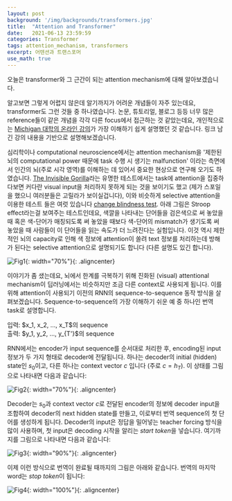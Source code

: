 ```yaml
---
layout: post
background: '/img/backgrounds/transformers.jpg'
title:  "Attention and Transformer"
date:   2021-06-13 23:59:59
categories: Transformer
tags: attention_mechanism, transformers
excerpt: 어텐션과 트랜스포머
use_math: true
---
```

오늘은 transformer와 그 근간이 되는 attention mechanism에 대해 알아보겠습니다.

알고보면 그렇게 어렵지 않은데 알기까지가 어려운 개념들이 자주 있는데요, transformer도 그런 것들 중 하나였습니다.
논문, 튜토리얼, 블로그 등등 너무 많은 reference들이 같은 개념을 각각 다른 focus에서 접근하는 것 같았는데요, 개인적으로는 [Michigan 대학의 온라인 강의](https://youtu.be/YAgjfMR9R_M)가 가장 이해하기 쉽게 설명했던 것 같습니다. 링크 남긴 강의 내용을 기반으로 설명해보겠습니다.<br/>


심리학이나 computational neuroscience에서는 attention mechanism을 '제한된 뇌의 computational power 때문에 task 수행 시 생기는 malfunction' 이라는 측면에서 인간의 뇌(주로 시각 영역)를 이해하는 데 있어서 중요한 현상으로 연구해 오기도 하였습니다. [The Invisible Gorilla](https://youtu.be/vJG698U2Mvo)라는 유명한 테스트에서는 task에 attention을 집중하다보면 커다란 visual input을 처리하지 못하게 되는 것을 보이기도 했고 (제가 스포일을 했으니 여러분들은 고릴라가 보이실겁니다), 이와 비슷하게 selective attention을 이용한 테스트 들은 여럿 있습니다 [change blindness test](https://youtu.be/_bnnmWYI0lM). 아래 그림은 Stroop effect라는걸 보여주는 테스트인데요, 색깔을 나타내는 단어들을 검은색으로 써 놓았을 때 혹은 색-단어가 매칭되도록 써 놓았을 때보다 색-단어의 mismatch가 생기도록 써 놓았을 때 사람들이 이 단어들을 읽는 속도가 더 느려진다는 실험입니다. 이것 역시 제한적인 뇌의 capacity로 인해 색 정보에 attention이 쏠려 text 정보를 처리하는데 방해가 된다는 selective attention으로 설명되기도 합니다 (다른 설명도 있긴 합니다).

![Fig1](https://tildacorp.github.io/img/stroop_test.jpg "Stroop Test"){: width="70%"}{: .aligncenter}


이야기가 좀 샜는데요, 뇌에서 한계를 극복하기 위해 진화된 (visual) attentional mechanism이 딥러닝에서는 비슷하지만 조금 다른 context로 사용되게 됩니다. 이를 위해 attention이 사용되기 이전의 RNN의 sequence-to-sequence 동작 방식을 살펴보겠습니다. Sequence-to-sequence의 가장 이해하기 쉬운 예 중 하나인 번역 task로 설명합니다.
<p>
입력: $x_1, x_2, ..., x_T$의 sequence<br />
출력: $y_1, y_2, ..., y_{T'}$의 sequence
</p>

RNN에서는 encoder가 input sequence를 순서대로 처리한 후, encoding된 input 정보가 두 가지 형태로 decoder에 전달됩니다. 하나는 decoder의 initial (hidden) state인 $s_0$이고, 다른 하나는 context vector $c$ 입니다 (주로 $c = h_T$). 이 상태를 그림으로 나타내면 다음과 같습니다:<br />
<!--<p>Encoder: $h_t = f_w(x_t, h_{t-1})$</p>-->
![Fig2](https://tildacorp.github.io/img/seq2seq_rnn_step1.PNG "Seq-to-seq with RNN (after encoding)"){: width="70%"}{: .aligncenter}

Decoder는 $s_0$과 context vector $c$로 전달된 encoder의 정보에 decoder input을 조합하여 decoder의 next hidden state를 만들고, 이로부터 번역 sequence의 첫 단어를 생성하게 됩니다. Decoder의 input은 정답을 밀어넣는 teacher forcing 방식을 많이 사용하며, 첫 input은 decoding 시작을 알리는 $start\ token$을 넣습니다. 여기까지를 그림으로 나타내면 다음과 같습니다:<br />

![Fig3](https://tildacorp.github.io/img/seq2seq_rnn_step2.PNG "Seq-to-seq with RNN (after decoding the first word)"){: width="90%"}{: .aligncenter}

이제 이런 방식으로 번역이 완료될 때까지의 그림은 아래와 같습니다. 번역의 마지막 word는 $stop\ token$이 됩니다:<br />

![Fig4](https://tildacorp.github.io/img/seq2seq_rnn_step3.PNG "Seq-to-seq with RNN (translation completion)"){: width="100%"}{: .aligncenter}